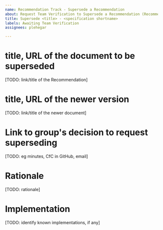 ```yaml
---
name: Recommendation Track - Supersede a Recommendation
about: Request Team Verification to Supersede a Recommendation (Recommendation -> )
title: Supersede <title> - <specification shortname>
labels: Awaiting Team Verification
assignees: plehegar

---
```


# title, URL of the document to be superseded
[TODO: link/title of the Recommendation]

# title, URL of the newer version
[TODO: link/title of the newer document]

# Link to group's decision to request superseding
[TODO: eg minutes, CfC in GitHub, email]

# Rationale
[TODO: rationale]

# Implementation
[TODO: identify known implementations, if any]
